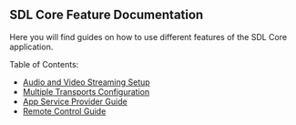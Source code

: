 ## SDL Core Feature Documentation

Here you will find guides on how to use different features of the SDL Core application.

Table of Contents:

- [Audio and Video Streaming Setup](./audio-and-video-streaming-setup/)
- [Multiple Transports Configuration](./multiple-transports-configuration/)
- [App Service Provider Guide](./app-service-provider-guide/)
- [Remote Control Guide](./remote-control-guide/)
